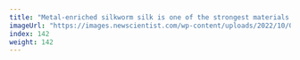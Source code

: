 ```yaml
---
title: "Metal-enriched silkworm silk is one of the strongest materials ever"
imageUrl: "https://images.newscientist.com/wp-content/uploads/2022/10/06160549/SEI_128320230.jpg?width=600"
index: 142
weight: 142
---
```

